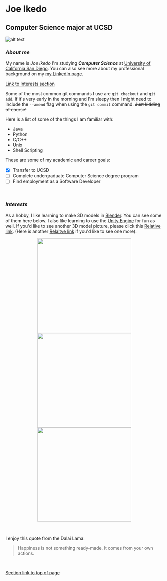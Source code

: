 # Joe Ikedo
## Computer Science major at UCSD

![alt text](https://i.imgur.com/n9z7YkR.jpg "Joe Ikedo")
### *About me*
My name is *Joe Ikedo* I'm studying ***Computer Science*** at [University of California San Diego](https://ucsd.edu/). You can also see more about my professional background on my [my LinkedIn page](https://www.linkedin.com/in/joe-ikedo/).

[Link to Interests section](#interests)


Some of the most common git commands I use are `git checkout` and `git add`. If it's very early in the morning and I'm sleepy then I might need to include the `--amend` flag when using the `git commit` command. ~~Just kidding of course!~~ 

Here is a list of some of the things I am familiar with:
- Java
- Python
- C/C++
- Unix
- Shell Scripting

These are some of my academic and career goals:
- [x] Transfer to UCSD
- [ ] Complete undergraduate Computer Science degree program
- [ ] Find employment as a Software Developer

<br>


### *Interests*
As a hobby, I like learning to make 3D models in [Blender](https://en.wikipedia.org/wiki/Blender_(software)). You can see some of them here below. I also like learning to use the [Unity Engine](https://unity.com/) for fun as well. If you'd like to see another 3D model picture, please click this [Relative link](screenshots/Personal-screenshots/Weapons.png). (Here is another [Relaitve link](screenshots/Personal-screenshots/Potions.png) if you'd like to see one more).

<p align="middle">
  <img src="https://i.imgur.com/Mj91I32.png" width="300" />
  <img src="https://i.imgur.com/w2ESOC4.png" width="300" /> 
  <img src="https://i.imgur.com/POrZAfs.jpg" width="300" />
</p>

<br>


I enjoy this quote from the Dalai Lama:
> Happiness is not something ready-made. It comes from your own actions. 


<br>

[Section link to top of page](#joe-ikedo)

